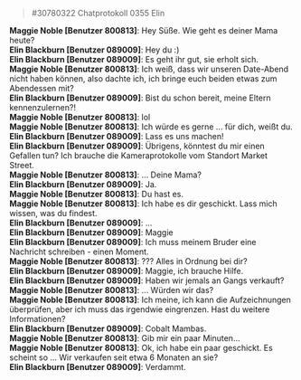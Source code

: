 > #30780322 Chatprotokoll 0355 Elin  

**Maggie Noble [Benutzer 800813]**: Hey Süße. Wie geht es deiner Mama heute?  
**Elin Blackburn [Benutzer 089009]**: Hey du :)  
**Elin Blackburn [Benutzer 089009]**: Es geht ihr gut, sie erholt sich.  
**Maggie Noble [Benutzer 800813]**: Ich weiß, dass wir unseren Date-Abend nicht haben können, also dachte ich, ich bringe euch beiden etwas zum Abendessen mit?  
**Elin Blackburn [Benutzer 089009]**: Bist du schon bereit, meine Eltern kennenzulernen?!  
**Maggie Noble [Benutzer 800813]**: lol  
**Maggie Noble [Benutzer 800813]**: Ich würde es gerne ... für dich, weißt du.  
**Elin Blackburn [Benutzer 089009]**: Lass es uns machen!  
**Elin Blackburn [Benutzer 089009]**: Übrigens, könntest du mir einen Gefallen tun? Ich brauche die Kameraprotokolle vom Standort Market Street.  
**Maggie Noble [Benutzer 800813]**: ... Deine Mama?  
**Elin Blackburn [Benutzer 089009]**: Ja.  
**Maggie Noble [Benutzer 800813]**: Du hast es.  
**Maggie Noble [Benutzer 800813]**: Ich habe es dir geschickt. Lass mich wissen, was du findest.  
**Elin Blackburn [Benutzer 089009]**: ...  
**Elin Blackburn [Benutzer 089009]**: Maggie  
**Elin Blackburn [Benutzer 089009]**: Ich muss meinem Bruder eine Nachricht schreiben - einen Moment.  
**Maggie Noble [Benutzer 800813]**: ??? Alles in Ordnung bei dir?  
**Elin Blackburn [Benutzer 089009]**: Maggie, ich brauche Hilfe.  
**Elin Blackburn [Benutzer 089009]**: Haben wir jemals an Gangs verkauft?  
**Maggie Noble [Benutzer 800813]**: ... Würden wir das?  
**Maggie Noble [Benutzer 800813]**: Ich meine, ich kann die Aufzeichnungen überprüfen, aber ich muss das irgendwie eingrenzen. Hast du weitere Informationen?  
**Elin Blackburn [Benutzer 089009]**: Cobalt Mambas.  
**Maggie Noble [Benutzer 800813]**: Gib mir ein paar Minuten...  
**Maggie Noble [Benutzer 800813]**: Ok, ich habe ein paar geschickt. Es scheint so ... Wir verkaufen seit etwa 6 Monaten an sie?  
**Elin Blackburn [Benutzer 089009]**: Verdammt.
